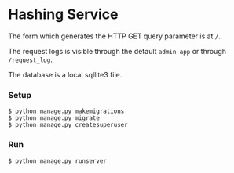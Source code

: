 # Hashing Service

The form which generates the HTTP GET query parameter is at `/`.

The request logs is visible through the default `admin app` or through `/request_log`.

The database is a local sqllite3 file.

### Setup
```shell
$ python manage.py makemigrations
$ python manage.py migrate
$ python manage.py createsuperuser
```

### Run
```
$ python manage.py runserver
```

